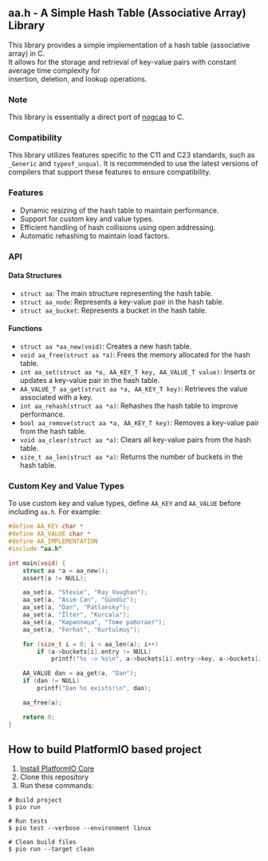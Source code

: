 ## aa.h - A Simple Hash Table (Associative Array) Library

This library provides a simple implementation of a hash table (associative array) in C.  
It allows for the storage and retrieval of key-value pairs with constant average time complexity for  
insertion, deletion, and lookup operations.

### Note
This library is essentially a direct port of [nogcaa](https://github.com/domhathair/nogcaa) to C.

### Compatibility
This library utilizes features specific to the C11 and C23 standards, such as `_Generic` and `typeof_unqual`.
It is recommended to use the latest versions of compilers that support these features to ensure compatibility.

### Features
- Dynamic resizing of the hash table to maintain performance.
- Support for custom key and value types.
- Efficient handling of hash collisions using open addressing.
- Automatic rehashing to maintain load factors.

### API

#### Data Structures
- `struct aa`: The main structure representing the hash table.
- `struct aa_node`: Represents a key-value pair in the hash table.
- `struct aa_bucket`: Represents a bucket in the hash table.

#### Functions
- `struct aa *aa_new(void)`: Creates a new hash table.
- `void aa_free(struct aa *a)`: Frees the memory allocated for the hash table.
- `int aa_set(struct aa *a, AA_KEY_T key, AA_VALUE_T value)`: Inserts or updates a key-value pair in the hash table.
- `AA_VALUE_T aa_get(struct aa *a, AA_KEY_T key)`: Retrieves the value associated with a key.
- `int aa_rehash(struct aa *a)`: Rehashes the hash table to improve performance.
- `bool aa_remove(struct aa *a, AA_KEY_T key)`: Removes a key-value pair from the hash table.
- `void aa_clear(struct aa *a)`: Clears all key-value pairs from the hash table.
- `size_t aa_len(struct aa *a)`: Returns the number of buckets in the hash table.

### Custom Key and Value Types
To use custom key and value types, define `AA_KEY` and `AA_VALUE` before including `aa.h`. For example:
```c
#define AA_KEY char *
#define AA_VALUE char *
#define AA_IMPLEMENTATION
#include "aa.h"

int main(void) {
    struct aa *a = aa_new();
    assert(a != NULL);

    aa_set(a, "Stevie", "Ray Vaughan");
    aa_set(a, "Asım Can", "Gündüz");
    aa_set(a, "Dan", "Patlansky");
    aa_set(a, "İlter", "Kurcala");
    aa_set(a, "Кириллица", "Тоже работает");
    aa_set(a, "Ferhat", "Kurtulmuş");

    for (size_t i = 0; i < aa_len(a); i++)
        if (a->buckets[i].entry != NULL)
            printf("%s -> %s\n", a->buckets[i].entry->key, a->buckets[i].entry->value);

    AA_VALUE dan = aa_get(a, "Dan");
    if (dan != NULL)
        printf("Dan %s exists!\n", dan);

    aa_free(a);

    return 0;
}
```

## How to build PlatformIO based project

1. [Install PlatformIO Core](https://docs.platformio.org/page/core.html)
2. Сlone this repository
3. Run these commands:

```shell
# Build project
$ pio run

# Run tests
$ pio test --verbose --environment linux

# Clean build files
$ pio run --target clean
```
